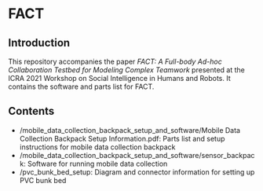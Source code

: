 # FACT
## Introduction
This repository accompanies the paper *FACT: A Full-body Ad-hoc Collaboration Testbed for Modeling Complex Teamwork* presented at the ICRA 2021 Workshop on Social Intelligence in Humans and Robots. It contains the software and parts list for FACT.

## Contents
- /mobile_data_collection_backpack_setup_and_software/Mobile Data Collection Backpack Setup Information.pdf: Parts list and setup instructions for mobile data collection backpack
- /mobile_data_collection_backpack_setup_and_software/sensor_backpack: Software for running mobile data collection
- /pvc_bunk_bed_setup: Diagram and connector information for setting up PVC bunk bed
